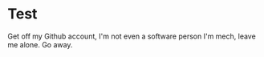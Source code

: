 # Test
Get off my Github account, I'm not even a software person
I'm mech, leave me alone.
Go away.
